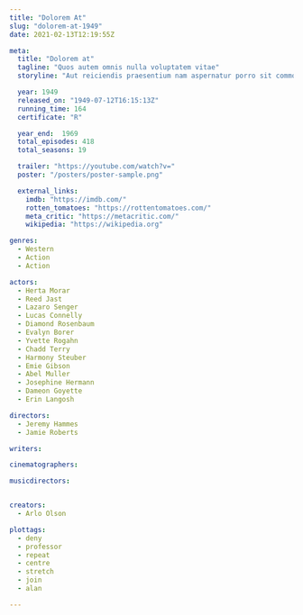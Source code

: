 ```yaml
---
title: "Dolorem At"
slug: "dolorem-at-1949"
date: 2021-02-13T12:19:55Z

meta:
  title: "Dolorem at"
  tagline: "Quos autem omnis nulla voluptatem vitae"
  storyline: "Aut reiciendis praesentium nam aspernatur porro sit commodi sint ad vel dolores aspernatur neque qui eligendi qui numquam ratione ab hic"

  year: 1949
  released_on: "1949-07-12T16:15:13Z"
  running_time: 164
  certificate: "R"

  year_end:  1969
  total_episodes: 418
  total_seasons: 19

  trailer: "https://youtube.com/watch?v="
  poster: "/posters/poster-sample.png"

  external_links:
    imdb: "https://imdb.com/"
    rotten_tomatoes: "https://rottentomatoes.com/"
    meta_critic: "https://metacritic.com/"
    wikipedia: "https://wikipedia.org"

genres:
  - Western
  - Action
  - Action

actors:
  - Herta Morar
  - Reed Jast
  - Lazaro Senger
  - Lucas Connelly
  - Diamond Rosenbaum
  - Evalyn Borer
  - Yvette Rogahn
  - Chadd Terry
  - Harmony Steuber
  - Emie Gibson
  - Abel Muller
  - Josephine Hermann
  - Dameon Goyette
  - Erin Langosh

directors:
  - Jeremy Hammes
  - Jamie Roberts

writers:

cinematographers:

musicdirectors:


creators:
  - Arlo Olson

plottags:
  - deny
  - professor
  - repeat
  - centre
  - stretch
  - join
  - alan

---
```


